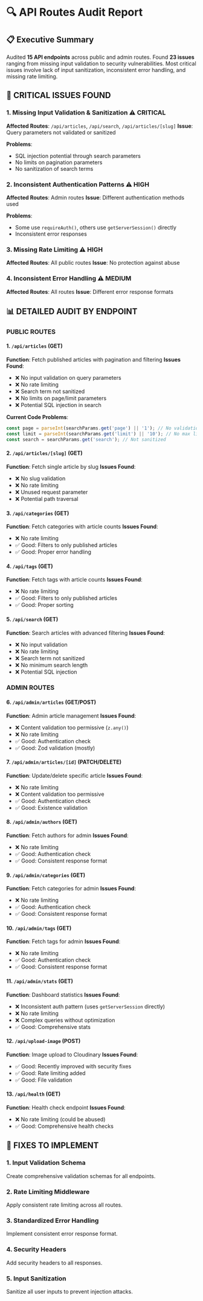# 🔍 API Routes Audit Report

## 📋 Executive Summary

Audited **15 API endpoints** across public and admin routes. Found **23 issues** ranging from missing input validation to security vulnerabilities. Most critical issues involve lack of input sanitization, inconsistent error handling, and missing rate limiting.

## 🚨 **CRITICAL ISSUES FOUND**

### 1. **Missing Input Validation & Sanitization** ⚠️ CRITICAL
**Affected Routes**: `/api/articles`, `/api/search`, `/api/articles/[slug]`
**Issue**: Query parameters not validated or sanitized

**Problems**:
- SQL injection potential through search parameters
- No limits on pagination parameters
- No sanitization of search terms

### 2. **Inconsistent Authentication Patterns** ⚠️ HIGH
**Affected Routes**: Admin routes
**Issue**: Different authentication methods used

**Problems**:
- Some use `requireAuth()`, others use `getServerSession()` directly
- Inconsistent error responses

### 3. **Missing Rate Limiting** ⚠️ HIGH
**Affected Routes**: All public routes
**Issue**: No protection against abuse

### 4. **Inconsistent Error Handling** ⚠️ MEDIUM
**Affected Routes**: All routes
**Issue**: Different error response formats

## 📊 **DETAILED AUDIT BY ENDPOINT**

### **PUBLIC ROUTES**

#### 1. `/api/articles` (GET)
**Function**: Fetch published articles with pagination and filtering
**Issues Found**:
- ❌ No input validation on query parameters
- ❌ No rate limiting
- ❌ Search term not sanitized
- ❌ No limits on page/limit parameters
- ❌ Potential SQL injection in search

**Current Code Problems**:
```typescript
const page = parseInt(searchParams.get('page') || '1'); // No validation
const limit = parseInt(searchParams.get('limit') || '10'); // No max limit
const search = searchParams.get('search'); // Not sanitized
```

#### 2. `/api/articles/[slug]` (GET)
**Function**: Fetch single article by slug
**Issues Found**:
- ❌ No slug validation
- ❌ No rate limiting
- ❌ Unused request parameter
- ❌ Potential path traversal

#### 3. `/api/categories` (GET)
**Function**: Fetch categories with article counts
**Issues Found**:
- ❌ No rate limiting
- ✅ Good: Filters to only published articles
- ✅ Good: Proper error handling

#### 4. `/api/tags` (GET)
**Function**: Fetch tags with article counts
**Issues Found**:
- ❌ No rate limiting
- ✅ Good: Filters to only published articles
- ✅ Good: Proper sorting

#### 5. `/api/search` (GET)
**Function**: Search articles with advanced filtering
**Issues Found**:
- ❌ No input validation
- ❌ No rate limiting
- ❌ Search term not sanitized
- ❌ No minimum search length
- ❌ Potential SQL injection

### **ADMIN ROUTES**

#### 6. `/api/admin/articles` (GET/POST)
**Function**: Admin article management
**Issues Found**:
- ❌ Content validation too permissive (`z.any()`)
- ❌ No rate limiting
- ✅ Good: Authentication check
- ✅ Good: Zod validation (mostly)

#### 7. `/api/admin/articles/[id]` (PATCH/DELETE)
**Function**: Update/delete specific article
**Issues Found**:
- ❌ No rate limiting
- ❌ Content validation too permissive
- ✅ Good: Authentication check
- ✅ Good: Existence validation

#### 8. `/api/admin/authors` (GET)
**Function**: Fetch authors for admin
**Issues Found**:
- ❌ No rate limiting
- ✅ Good: Authentication check
- ✅ Good: Consistent response format

#### 9. `/api/admin/categories` (GET)
**Function**: Fetch categories for admin
**Issues Found**:
- ❌ No rate limiting
- ✅ Good: Authentication check
- ✅ Good: Consistent response format

#### 10. `/api/admin/tags` (GET)
**Function**: Fetch tags for admin
**Issues Found**:
- ❌ No rate limiting
- ✅ Good: Authentication check
- ✅ Good: Consistent response format

#### 11. `/api/admin/stats` (GET)
**Function**: Dashboard statistics
**Issues Found**:
- ❌ Inconsistent auth pattern (uses `getServerSession` directly)
- ❌ No rate limiting
- ❌ Complex queries without optimization
- ✅ Good: Comprehensive stats

#### 12. `/api/upload-image` (POST)
**Function**: Image upload to Cloudinary
**Issues Found**:
- ✅ Good: Recently improved with security fixes
- ✅ Good: Rate limiting added
- ✅ Good: File validation

#### 13. `/api/health` (GET)
**Function**: Health check endpoint
**Issues Found**:
- ❌ No rate limiting (could be abused)
- ✅ Good: Comprehensive health checks

## 🔧 **FIXES TO IMPLEMENT**

### 1. **Input Validation Schema**
Create comprehensive validation schemas for all endpoints.

### 2. **Rate Limiting Middleware**
Apply consistent rate limiting across all routes.

### 3. **Standardized Error Handling**
Implement consistent error response format.

### 4. **Security Headers**
Add security headers to all responses.

### 5. **Input Sanitization**
Sanitize all user inputs to prevent injection attacks.